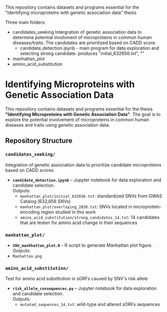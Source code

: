 This repository contains datasets and programs essential for the "Identifying microproteins with genetic association data" thesis 

Three main folders:
- candidates_seeking
    Intergration of genetic association data to determine potential involvment of microproteins in common human diseases/traits. The candidates are prioritized based on CADD score.
    - candidate_detection.ipynb - main program for data exploration and selecting strong candidate. produces "initial_632656.txt", ""
- manhattan_plot
- amino_acid_substitution

# Identifying Microproteins with Genetic Association Data

This repository contains datasets and programs essential for the thesis **"Identifying Microproteins with Genetic Association Data"**. The goal is to explore the potential involvement of microproteins in common human diseases and traits using genetic association data.

## Repository Structure

### `candidates_seeking/`
Integration of genetic association data to prioritize candidate microproteins based on CADD scores.

- **`candidate_detection.ipynb`** – Jupyter notebook for data exploration and candidate selection.  
  Outputs:
  - `manhattan_plot/initial_632656.txt`: standardized SNVs from GWAS Catalog (632,656 SNVs)
  - `manhattan_plot/overlaying_2838.txt`: SNVs located in microprotein-encoding region studied in this work
  - `amino_acid_substitution/strong_candidates_14.txt`: 14 candidates that are testen for amino acid change in their sequences  

### `manhattan_plot/`
 - **`SNV_manhhattan_plot.R`** - R script to generate Manhattan plot figure.
  Outputs:
  - `Manhattan.png`

### `amino_acid_substitution/`
Test for amino acid substitution in sORFs caused by SNV's risk allele
 - **`risk_allele_consequences.py`** – Jupyter notebook for data exploration and candidate selection.  
   Outputs:
   - `mutated_sequences_14.txt`: wild-type and altered sORFs sequences